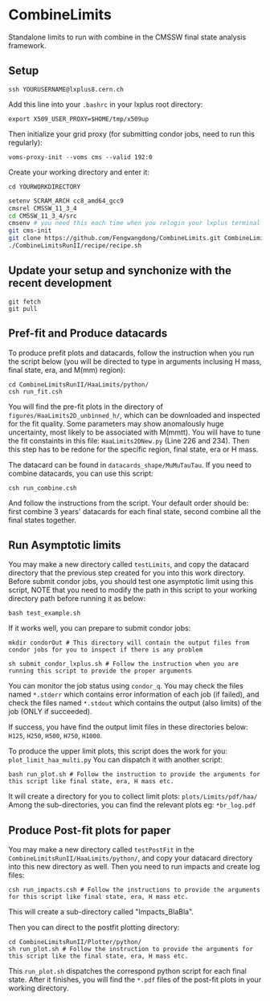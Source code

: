 # CombineLimits
Standalone limits to run with combine in the CMSSW final state analysis framework.

## Setup

```
ssh YOURUSERNAME@lxplus8.cern.ch
```

Add this line into your ``.bashrc`` in your lxplus root directory:
```
export X509_USER_PROXY=$HOME/tmp/x509up
```

Then initialize your grid proxy (for submitting condor jobs, need to run this regularly):
```
voms-proxy-init --voms cms --valid 192:0
```

Create your working directory and enter it:
```
cd YOURWORKDIRECTORY
```

```bash
setenv SCRAM_ARCH cc8_amd64_gcc9
cmsrel CMSSW_11_3_4
cd CMSSW_11_3_4/src
cmsenv # you need this each time when you relogin your lxplus terminal
git cms-init
git clone https://github.com/Fengwangdong/CombineLimits.git CombineLimitsRunII -b feng-branch
./CombineLimitsRunII/recipe/recipe.sh
```

## Update your setup and synchonize with the recent development
```
git fetch
git pull
```

## Pref-fit and Produce datacards
To produce prefit plots and datacards, follow the instruction when you run the script below (you will be directed to type in arguments inclusing H mass, final state, era, and M(mm) region): 
```
cd CombineLimitsRunII/HaaLimits/python/
csh run_fit.csh
```

You will find the pre-fit plots in the directory of ``figures/HaaLimits2D_unbinned_h/``, which can be downloaded and inspected for the fit quality. 
Some parameters may show anomalously huge uncertainty, most likely to be associated with M(mmtt). You will have to tune the fit constaints in 
this file: ``HaaLimits2DNew.py`` (Line 226 and 234). Then this step has to be redone for the specific region, final state, era or H mass.

The datacard can be found in ``datacards_shape/MuMuTauTau``. If you need to combine datacards, you can use this script:
```
csh run_combine.csh
```
And follow the instructions from the script. Your default order should be: first combine 3 years' datacards for each final state, second combine 
all the final states together.

## Run Asymptotic limits
You may make a new directory called ``testLimits``, and copy the datacard directory that the previous step created for you into this work directory.
Before submit condor jobs, you should test one asymptotic limit using this script, NOTE that you need to modify the path in this script to your 
working directory path before running it as below:
```
bash test_example.sh
```

If it works well, you can prepare to submit condor jobs:
```
mkdir condorOut # This directory will contain the output files from condor jobs for you to inspect if there is any problem

sh submit_condor_lxplus.sh # Follow the instruction when you are running this script to provide the proper arguments
```
You can monitor the job status using ``condor_q``.
You may check the files named ``*.stderr`` which contains error information of each job (if failed), and check the files named ``*.stdout`` which 
contains the output (also limits) of the job (ONLY if succeeded).

If success, you have find the output limit files in these directories below:
``H125``, ``H250``, ``H500``, ``H750``, ``H1000``.

To produce the upper limit plots, this script does the work for you:  ``plot_limit_haa_multi.py`` You can dispatch it with another script:
```
bash run_plot.sh # Follow the instruction to provide the arguments for this script like final state, era, H mass etc.
```

It will create a directory for you to collect limit plots: ``plots/Limits/pdf/haa/`` 
Among the sub-directories, you can find the relevant plots eg:  ``*br_log.pdf`` 

## Produce Post-fit plots for paper
You may make a new directory called ``testPostFit`` in the ``CombineLimitsRunII/HaaLimits/python/``, and copy your datacard directory into this new directory as well. Then you need to run impacts and create log files:

```
csh run_impacts.csh # Follow the instructions to provide the arguments for this script like final state, era, H mass etc.
```
This will create a sub-directory called "Impacts_BlaBla".

Then you can direct to the postfit plotting directory:
```
cd CombineLimitsRunII/Plotter/python/
sh run_plot.sh # Follow the instruction to provide the arguments for this script like the final state, era, H mass etc.
```

This  ``run_plot.sh`` dispatches the correspond python script for each final state. After it finishes, you will find the ``*.pdf`` files of the 
post-fit plots in your working directory.
